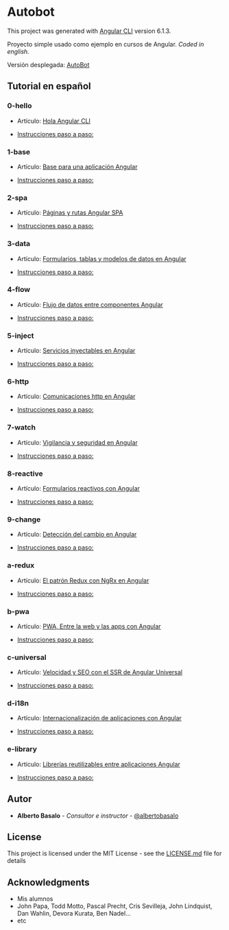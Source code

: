 # Autobot

This project was generated with [Angular CLI](https://github.com/angular/angular-cli) version 6.1.3.

Proyecto simple usado como ejemplo en cursos de Angular. *Coded in english.*

Versión desplegada: [AutoBot](https://academiabinaria.github.io/autobot/)

## Tutorial en español

### 0-hello

- Artículo: [Hola Angular CLI](https://academia-binaria.com/hola-angular-cli/)

- [Instrucciones paso a paso:](./0-hello.md)

### 1-base

- Artículo: [Base para una aplicación Angular](https://academia-binaria.com/base-aplicacion-angular/)

- [Instrucciones paso a paso:](./1-base.md)

### 2-spa

- Artículo: [Páginas y rutas Angular SPA](https://academia-binaria.com/paginas-y-rutas-angular-spa/)

- [Instrucciones paso a paso:](./2-spa.md)

### 3-data

- Artículo: [Formularios, tablas y modelos de datos en Angular](https://academia-binaria.com/formularios-tablas-y-modelos-de-datos-en-angular/)

- [Instrucciones paso a paso:](./3-data.md)

### 4-flow

- Artículo: [Flujo de datos entre componentes Angular](https://academia-binaria.com/flujo-de-datos-entre-componentes-angular/)

- [Instrucciones paso a paso:](./4-flow.md)

### 5-inject

- Artículo: [Servicios inyectables en Angular](https://academia-binaria.com/servicios-inyectables-en-Angular/)

- [Instrucciones paso a paso:](./5-inject.md)

### 6-http

- Artículo: [Comunicaciones http en Angular](https://academia-binaria.com/comunicaciones-http-en-Angular/)

- [Instrucciones paso a paso:](./6-http.md)

### 7-watch

- Artículo: [Vigilancia y seguridad en Angular](https://academia-binaria.com/vigilancia-y-seguridad-en-Angular/)

- [Instrucciones paso a paso:](./7-watch.md)

### 8-reactive

- Artículo: [Formularios reactivos con Angular](https://academia-binaria.com/formularios-reactivos-con-Angular/)

- [Instrucciones paso a paso:](./8-reactive.md)

### 9-change

- Artículo: [Detección del cambio en Angular](https://academia-binaria.com/deteccion-del-cambio-en-Angular/)

- [Instrucciones paso a paso:](./9-change.md)

### a-redux

- Artículo: [El patrón Redux con NgRx en Angular](https://academia-binaria.com/el-patron-redux-con-ngrx-en-angular/)

- [Instrucciones paso a paso:](./a-redux.md)

### b-pwa

- Artículo: [PWA, Entre la web y las apps con Angular](https://academia-binaria.com/pwa-entre-la-web-y-las-apps-con-angular/)

- [Instrucciones paso a paso:](./b-pwa.md)

### c-universal

- Artículo: [Velocidad y SEO con el SSR de Angular Universal](https://academia-binaria.com/velocidad-y-seo-con-el-ssr-de-angular-universal/)

- [Instrucciones paso a paso:](./c-universal.md)

### d-i18n

- Artículo: [Internacionalización de aplicaciones con Angular](https://academia-binaria.com/internacionalizacion-de-aplicaciones-con-angular/)

- [Instrucciones paso a paso:](./d-i18n.md)

### e-library

- Artículo: [Librerías reutilizables entre aplicaciones Angular](https://academia-binaria.com/libreriaas-reutilizables-entre-aplicaciones-angular/)

- [Instrucciones paso a paso:](./e-library.md)

## Autor

* **Alberto Basalo** - *Consultor e instructor* - [@albertobasalo](https://twitter.com/albertobasalo)


## License

This project is licensed under the MIT License - see the [LICENSE.md](LICENSE.md) file for details

## Acknowledgments

* Mis alumnos
* John Papa, Todd Motto, Pascal Precht, Cris Sevilleja, John Lindquist, Dan Wahlin, Devora Kurata, Ben Nadel...
* etc
